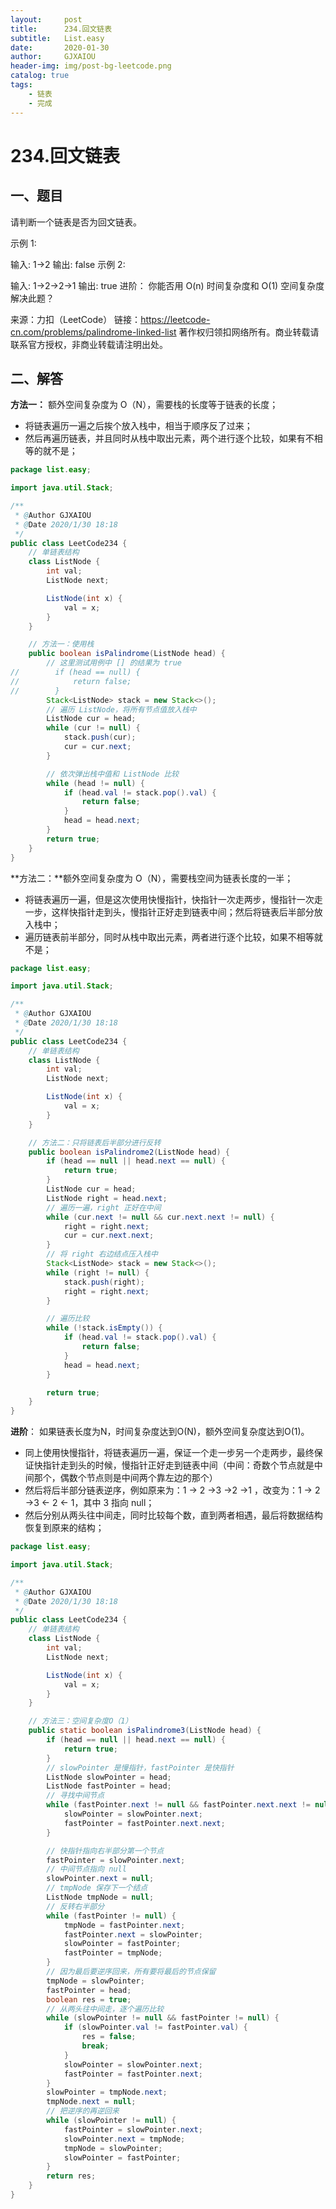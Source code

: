 ```yaml
---
layout:     post
title:      234.回文链表
subtitle:   List.easy
date:       2020-01-30
author:     GJXAIOU
header-img: img/post-bg-leetcode.png
catalog: true
tags:
    - 链表
	- 完成
---
```




# 234.回文链表

## 一、题目

请判断一个链表是否为回文链表。

示例 1:

输入: 1->2
输出: false
示例 2:

输入: 1->2->2->1
输出: true
进阶：
你能否用 O(n) 时间复杂度和 O(1) 空间复杂度解决此题？

来源：力扣（LeetCode）
链接：https://leetcode-cn.com/problems/palindrome-linked-list
著作权归领扣网络所有。商业转载请联系官方授权，非商业转载请注明出处。



## 二、解答

**方法一：** 额外空间复杂度为 O（N），需要栈的长度等于链表的长度；

- 将链表遍历一遍之后挨个放入栈中，相当于顺序反了过来；
- 然后再遍历链表，并且同时从栈中取出元素，两个进行逐个比较，如果有不相等的就不是；

```java
package list.easy;

import java.util.Stack;

/**
 * @Author GJXAIOU
 * @Date 2020/1/30 18:18
 */
public class LeetCode234 {
    // 单链表结构
    class ListNode {
        int val;
        ListNode next;

        ListNode(int x) {
            val = x;
        }
    }

    // 方法一：使用栈
    public boolean isPalindrome(ListNode head) {
        // 这里测试用例中 [] 的结果为 true
//        if (head == null) {
//            return false;
//        }
        Stack<ListNode> stack = new Stack<>();
        // 遍历 ListNode，将所有节点值放入栈中
        ListNode cur = head;
        while (cur != null) {
            stack.push(cur);
            cur = cur.next;
        }

        // 依次弹出栈中值和 ListNode 比较
        while (head != null) {
            if (head.val != stack.pop().val) {
                return false;
            }
            head = head.next;
        }
        return true;
    }
}

```



**方法二：**额外空间复杂度为 O（N），需要栈空间为链表长度的一半；

- 将链表遍历一遍，但是这次使用快慢指针，快指针一次走两步，慢指针一次走一步，这样快指针走到头，慢指针正好走到链表中间；然后将链表后半部分放入栈中；
- 遍历链表前半部分，同时从栈中取出元素，两者进行逐个比较，如果不相等就不是；

```java
package list.easy;

import java.util.Stack;

/**
 * @Author GJXAIOU
 * @Date 2020/1/30 18:18
 */
public class LeetCode234 {
    // 单链表结构
    class ListNode {
        int val;
        ListNode next;

        ListNode(int x) {
            val = x;
        }
    }

    // 方法二：只将链表后半部分进行反转
    public boolean isPalindrome2(ListNode head) {
        if (head == null || head.next == null) {
            return true;
        }
        ListNode cur = head;
        ListNode right = head.next;
        // 遍历一遍，right 正好在中间
        while (cur.next != null && cur.next.next != null) {
            right = right.next;
            cur = cur.next.next;
        }
        // 将 right 右边结点压入栈中
        Stack<ListNode> stack = new Stack<>();
        while (right != null) {
            stack.push(right);
            right = right.next;
        }

        // 遍历比较
        while (!stack.isEmpty()) {
            if (head.val != stack.pop().val) {
                return false;
            }
            head = head.next;
        }

        return true;
    }
}

```




**进阶**： 如果链表长度为N，时间复杂度达到O(N)，额外空间复杂度达到O(1)。

- 同上使用快慢指针，将链表遍历一遍，保证一个走一步另一个走两步，最终保证快指针走到头的时候，慢指针正好走到链表中间（中间：奇数个节点就是中间那个，偶数个节点则是中间两个靠左边的那个）
- 然后将后半部分链表逆序，例如原来为：1 -> 2 ->3 ->2 ->1 ，改变为：1 -> 2 ->3 <- 2 <- 1，其中 3 指向 null；
- 然后分别从两头往中间走，同时比较每个数，直到两者相遇，最后将数据结构恢复到原来的结构；

```java
package list.easy;

import java.util.Stack;

/**
 * @Author GJXAIOU
 * @Date 2020/1/30 18:18
 */
public class LeetCode234 {
    // 单链表结构
    class ListNode {
        int val;
        ListNode next;

        ListNode(int x) {
            val = x;
        }
    }

    // 方法三：空间复杂度O（1）
    public static boolean isPalindrome3(ListNode head) {
        if (head == null || head.next == null) {
            return true;
        }
        // slowPointer 是慢指针，fastPointer 是快指针
        ListNode slowPointer = head;
        ListNode fastPointer = head;
        // 寻找中间节点
        while (fastPointer.next != null && fastPointer.next.next != null) {
            slowPointer = slowPointer.next;
            fastPointer = fastPointer.next.next;
        }

        // 快指针指向右半部分第一个节点
        fastPointer = slowPointer.next;
        // 中间节点指向 null
        slowPointer.next = null;
        // tmpNode 保存下一个结点
        ListNode tmpNode = null;
        // 反转右半部分
        while (fastPointer != null) {
            tmpNode = fastPointer.next;
            fastPointer.next = slowPointer;
            slowPointer = fastPointer;
            fastPointer = tmpNode;
        }
        // 因为最后要逆序回来，所有要将最后的节点保留
        tmpNode = slowPointer;
        fastPointer = head;
        boolean res = true;
        // 从两头往中间走，逐个遍历比较
        while (slowPointer != null && fastPointer != null) {
            if (slowPointer.val != fastPointer.val) {
                res = false;
                break;
            }
            slowPointer = slowPointer.next;
            fastPointer = fastPointer.next;
        }
        slowPointer = tmpNode.next;
        tmpNode.next = null;
        // 把逆序的再逆回来
        while (slowPointer != null) {
            fastPointer = slowPointer.next;
            slowPointer.next = tmpNode;
            tmpNode = slowPointer;
            slowPointer = fastPointer;
        }
        return res;
    }
}

```




### 